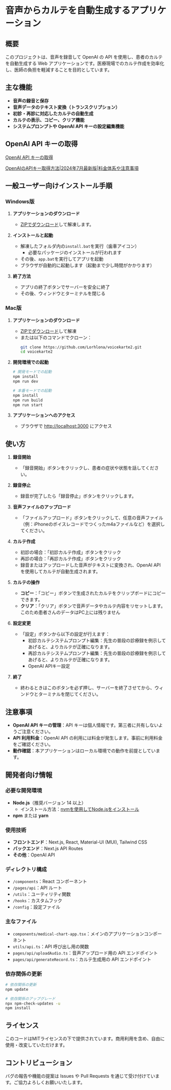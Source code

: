 # 音声からカルテを自動生成するアプリケーション

## 概要

このプロジェクトは、音声を録音して OpenAI の API を使用し、患者のカルテを自動生成する Web アプリケーションです。医療現場でのカルテ作成を効率化し、医師の負担を軽減することを目的としています。

## 主な機能

- **音声の録音と保存**
- **音声データのテキスト変換（トランスクリプション）**
- **初診・再診に対応したカルテの自動生成**
- **カルテの表示、コピー、クリア機能**
- **システムプロンプトや OpenAI API キーの設定編集機能**

## OpenAI API キーの取得

[OpenAI API キーの取得](https://platform.openai.com/docs/api-reference/introduction)

[OpenAIのAPIキー取得方法|2024年7月最新版|料金体系や注意事項](https://qiita.com/kurata04/items/a10bdc44cc0d1e62dad3)

## 一般ユーザー向けインストール手順

### Windows版

1. **アプリケーションのダウンロード**
   - [ZIPでダウンロード](https://github.com/Lorhlona/voicekarte2/archive/refs/heads/main.zip)して解凍します。

2. **インストールと起動**
   - 解凍したフォルダ内の`install.bat`を実行（歯車アイコン）
     - 必要なパッケージのインストールが行われます
   - その後、`app.bat`を実行してアプリを起動
   - ブラウザが自動的に起動します（起動まで少し時間がかかります）

3. **終了方法**
   - アプリの終了ボタンでサーバーを安全に終了
   - その後、ウィンドウとターミナルを閉じる

### Mac版

1. **アプリケーションのダウンロード**
   - [ZIPでダウンロード](https://github.com/Lorhlona/voicekarte2/archive/refs/heads/main.zip)して解凍
   - または以下のコマンドでクローン：
     ```bash
     git clone https://github.com/Lorhlona/voicekarte2.git
     cd voicekarte2
     ```

2. **開発環境での起動**
   ```bash
   # 開発モードでの起動
   npm install
   npm run dev

   # 本番モードでの起動
   npm install
   npm run build
   npm run start
   ```

3. **アプリケーションへのアクセス**
   - ブラウザで [http://localhost:3000](http://localhost:3000) にアクセス

## 使い方

1. **録音開始**
    - 「録音開始」ボタンをクリックし、患者の症状や状態を話してください。

2. **録音停止**
    - 録音が完了したら「録音停止」ボタンをクリックします。

3. **音声ファイルのアップロード**
    - 「ファイルアップロード」ボタンをクリックして、任意の音声ファイル（例：iPhoneのボイスレコードでつくったm4aファイルなど）を選択してください。

4. **カルテ作成**
    - 初診の場合：「初診カルテ作成」ボタンをクリック
    - 再診の場合：「再診カルテ作成」ボタンをクリック
    - 録音またはアップロードした音声がテキストに変換され、OpenAI API を使用してカルテが自動生成されます。

5. **カルテの操作**
    - **コピー**：「コピー」ボタンで生成されたカルテをクリップボードにコピーできます。
    - **クリア**：「クリア」ボタンで音声データやカルテ内容をリセットします。このため患者さんのデータはPC上には残りません

6. **設定変更**
    - 「設定」ボタンから以下の設定が行えます：
        - 初診カルテシステムプロンプト編集：先生の普段の診療録を例示してあげると、よりカルテが正確になります。
        - 再診カルテシステムプロンプト編集：先生の普段の診療録を例示してあげると、よりカルテが正確になります。
        - OpenAI APIキー設定

7. **終了**
    - 終わるときはこのボタンを必ず押し、サーバーを終了させてから、ウィンドウとターミナルを閉じてください。

## 注意事項

- **OpenAI API キーの管理**：API キーは個人情報です。第三者に共有しないようご注意ください。
- **API 利用料金**：OpenAI API の利用には料金が発生します。事前に利用料金をご確認ください。
- **動作確認**：本アプリケーションはローカル環境での動作を前提としています。

## 開発者向け情報

### 必要な開発環境

- **Node.js**（推奨バージョン 14 以上）
  - インストール方法：[nvmを使用してNode.jsをインストール](https://qiita.com/ymzkjpx/items/9658709eb51a23121098)
- **npm** または **yarn**

### 使用技術

- **フロントエンド**：Next.js, React, Material-UI (MUI), Tailwind CSS
- **バックエンド**：Next.js API Routes
- **その他**：OpenAI API

### ディレクトリ構成

- `/components`：React コンポーネント
- `/pages/api`：API ルート
- `/utils`：ユーティリティ関数
- `/hooks`：カスタムフック
- `/config`：設定ファイル

### 主なファイル

- `components/medical-chart-app.tsx`：メインのアプリケーションコンポーネント
- `utils/api.ts`：API 呼び出し用の関数
- `pages/api/uploadAudio.ts`：音声アップロード用の API エンドポイント
- `pages/api/generateRecord.ts`：カルテ生成用の API エンドポイント

### 依存関係の更新

```bash
# 依存関係の更新
npm update

# 依存関係のアップグレード
npx npm-check-updates -u
npm install
```

## ライセンス

このコードはMITライセンスの下で提供されています。商用利用を含め、自由に使用・改変していただけます。

## コントリビューション

バグの報告や機能の提案は Issues や Pull Requests を通じて受け付けています。ご協力よろしくお願いいたします。
